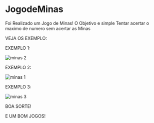 # JogodeMinas


Foi Realizado um Jogo de Minas!
O Objetivo e simple Tentar acertar o maximo de numero sem acertar as Minas

VEJA OS EXEMPLO:



 EXEMPLO 1:
 
 
 
 
![minas 2](https://user-images.githubusercontent.com/99421370/198940888-8cdb540d-50a0-4499-a78a-b60e2937ff56.png)

 
 
 
 EXEMPLO 2: 
 
 
 ![minas 1](https://user-images.githubusercontent.com/99421370/198940774-00ea4968-9a83-49c4-a5f9-4273e4c96f44.png)


 
 
 EXEMPLO 3:
 
 
 
 ![minas 3](https://user-images.githubusercontent.com/99421370/198940224-886a827a-ece1-4540-a487-2eb962a301ca.PNG)
 
 
 
 
 BOA SORTE!
 
 
 E UM BOM JOGOS!
 


